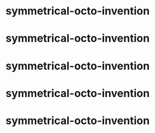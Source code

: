 # symmetrical-octo-invention
# symmetrical-octo-invention
# symmetrical-octo-invention
# symmetrical-octo-invention
# symmetrical-octo-invention
